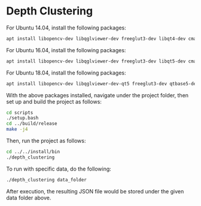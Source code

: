 # Depth Clustering

For Ubuntu 14.04, install the following packages:

```bash
apt install libopencv-dev libqglviewer-dev freeglut3-dev libqt4-dev cmake
```

For Ubuntu 16.04, install the following packages:

```bash
apt install libopencv-dev libqglviewer-dev freeglut3-dev libqt5-dev cmake
```

For Ubuntu 18.04, install the following packages:

```bash
apt install libopencv-dev libqglviewer-dev-qt5 freeglut3-dev qtbase5-dev cmake
```

With the above packages installed, navigate under the project folder, then set up and build the project as follows:

```bash
cd scripts
./setup.bash
cd ../build/release
make -j4
```

Then, run the project as follows:

```bash
cd ../../install/bin
./depth_clustering
```

To run with specific data, do the following:

```bash
./depth_clustering data_folder
```

After execution, the resulting JSON file would be stored under the given data folder above.